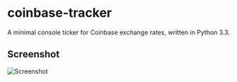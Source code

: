 coinbase-tracker
======
A minimal console ticker for Coinbase exchange rates, written in Python 3.3.


Screenshot
------------
![Screenshot](http://i.imgur.com/ooXJ5nD.png)

